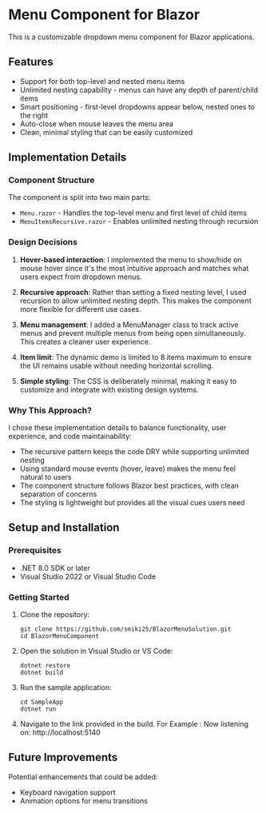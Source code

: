 # Menu Component for Blazor

This is a customizable dropdown menu component for Blazor applications.

## Features

- Support for both top-level and nested menu items
- Unlimited nesting capability - menus can have any depth of parent/child items
- Smart positioning - first-level dropdowns appear below, nested ones to the right
- Auto-close when mouse leaves the menu area
- Clean, minimal styling that can be easily customized

## Implementation Details

### Component Structure

The component is split into two main parts:
- `Menu.razor` - Handles the top-level menu and first level of child items
- `MenuItemsRecursive.razor` - Enables unlimited nesting through recursion

### Design Decisions

1. **Hover-based interaction**: I implemented the menu to show/hide on mouse hover since it's the most intuitive approach and matches what users expect from dropdown menus.

2. **Recursive approach**: Rather than setting a fixed nesting level, I used recursion to allow unlimited nesting depth. This makes the component more flexible for different use cases.

3. **Menu management**: I added a MenuManager class to track active menus and prevent multiple menus from being open simultaneously. This creates a cleaner user experience.

4. **Item limit**: The dynamic demo is limited to 8 items maximum to ensure the UI remains usable without needing horizontal scrolling.

5. **Simple styling**: The CSS is deliberately minimal, making it easy to customize and integrate with existing design systems.

### Why This Approach?

I chose these implementation details to balance functionality, user experience, and code maintainability:

- The recursive pattern keeps the code DRY while supporting unlimited nesting
- Using standard mouse events (hover, leave) makes the menu feel natural to users
- The component structure follows Blazor best practices, with clean separation of concerns
- The styling is lightweight but provides all the visual cues users need

## Setup and Installation

### Prerequisites
- .NET 8.0 SDK or later
- Visual Studio 2022 or Visual Studio Code

### Getting Started

1. Clone the repository:
   ```
   git clone https://github.com/smiki25/BlazorMenuSolution.git
   cd BlazorMenuComponent
   ```

2. Open the solution in Visual Studio or VS Code:
   ```
   dotnet restore
   dotnet build
   ```

3. Run the sample application:
   ```
   cd SampleApp
   dotnet run
   ```

4. Navigate to the link provided in the build. 
For Example : Now listening on: http://localhost:5140

## Future Improvements

Potential enhancements that could be added:
- Keyboard navigation support
- Animation options for menu transitions